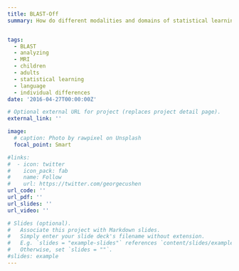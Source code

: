 ```yaml
---
title: BLAST-Off
summary: How do different modalities and domains of statistical learning skills grow and change across development, and what brain systems and connectivities underpin this? Here, we use online statistical learning in the MRI to tease apart the developmental timecourse of statistical learning in typically developing individuals, and critically examine hypotheses of invariance, change, and domain-general vs language-specifc mechanisms in statistical learning. 


tags:
  - BLAST
  - analyzing
  - MRI
  - children
  - adults
  - statistical learning
  - language
  - individual differences
date: '2016-04-27T00:00:00Z'

# Optional external URL for project (replaces project detail page).
external_link: ''

image:
  # caption: Photo by rawpixel on Unsplash
  focal_point: Smart

#links:
#  - icon: twitter
#    icon_pack: fab
#    name: Follow
#    url: https://twitter.com/georgecushen
url_code: ''
url_pdf: ''
url_slides: ''
url_video: ''

# Slides (optional).
#   Associate this project with Markdown slides.
#   Simply enter your slide deck's filename without extension.
#   E.g. `slides = "example-slides"` references `content/slides/example-slides.md`.
#   Otherwise, set `slides = ""`.
#slides: example
---
```


